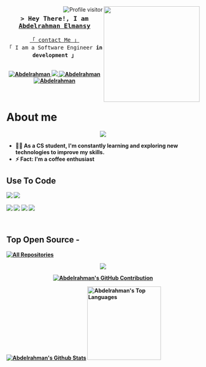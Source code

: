 <img width="250" align="right" src="https://c.tenor.com/_DOBjnGspYAAAAAM/code-coding.gif">
<a href="https://komarev.com/ghpvc/?username=abdelrahman20044">
  <img align="right" src="https://komarev.com/ghpvc/?username=abdelrahman20044&label=Visitors&color=0e75b6&style=flat" alt="Profile visitor" />
</a>

<!-- Intro  -->
<h3 align="center">
        <samp>&gt; Hey There!, I am
                <b><a target="_blank" href="https://github.com/abdelrahman20044">Abdelrahman Elmansy</a></b>
        </samp>
</h3>

<p align="center"> 
  <samp>
    <a href="https://t.me/elmansy2004">「 contact Me 」</a>
    <br>
    「 I am a Software Engineer <b>in development<b> 」
    <br>
    <br>
  </samp>
</p>

<p align="center">
 <a href="https://www.linkedin.com/in/abdelrahman-elmansy-b492942b7/" target="_blank">
  <img src="https://img.shields.io/badge/Abdelrahman-0077B5?style=for-the-badge&logo=linkedin&logoColor=white" alt="Abdelrahman"/>
 </a>
 <a href="https://x.com/abdo72_elmansy" target="_blank">
  <img src="https://img.shields.io/badge/Abdelrahman-1DA1F2?style=for-the-badge&logo=twitter&logoColor=white" />
 </a>
 <a href="https://instagram.com/abdelrahman_elmansy" target="_blank">
  <img src="https://img.shields.io/badge/Abdelrahman-fe4164?style=for-the-badge&logo=instagram&logoColor=white" alt="Abdelrahman" />
 </a> 
 <a href="https://facebook.com/abdalrahman.mohamed.332" target="_blank">
  <img src="https://img.shields.io/badge/Abdelrahman-20BEFF?&style=for-the-badge&logo=facebook&logoColor=white" alt="Abdelrahman"  />
  </a> 
</p>
<br />

<!-- About Section -->
 # About me
 
<p align="center">
  <a href="https://github.com/DenverCoder1/readme-typing-svg"><img src="https://readme-typing-svg.herokuapp.com/?lines=Back-End%20web%20developer;Always%20learning%20new%20things&font=Fira%20Code&center=true&width=440&height=45&color=f75c7e&vCenter=true&size=22"></a>
</p> 

<!--- 🏢 I'm a Software Engineer -->
- 👨‍💻 As a CS student, I'm constantly learning and exploring new technologies to improve my skills.
- ⚡  Fact: I'm a coffee enthusiast

## Use To Code

<p align="left">
  <img src="https://img.shields.io/badge/HTML5-E34F26?style=for-the-badge&logo=html5&logoColor=white">
  <img src="https://img.shields.io/badge/CSS3-1572B6?style=for-the-badge&logo=css3&logoColor=white">
</p>
<p align="left">
  <img src="https://img.shields.io/badge/C%23-239120?style=for-the-badge&logo=c-sharp&logoColor=white">
  <img src="https://img.shields.io/badge/C%2B%2B-00599C?style=for-the-badge&logo=c%2B%2B&logoColor=white">
  <img src="https://img.shields.io/badge/Visual_Studio-0078d7?style=for-the-badge&logo=visual%20studio&logoColor=white">
  <img src="https://img.shields.io/badge/Git-F05032?style=for-the-badge&logo=git&logoColor=white">
</p>

<br/>

## Top Open Source -
<p align="left">
  <a href="https://github.com/abdelrahman20044?tab=repositories" target="_blank"><img alt="All Repositories" title="All Repositories" src="https://img.shields.io/badge/-All%20Repos-2962FF?style=for-the-badge&logo=koding&logoColor=white"/></a>

<p align="center">
  <a href="https://github.com/">
    <img src="https://streak-stats.demolab.com?user=abdelrahman20044&theme=onedark-duo&hide_border=true)](https://git.io/streak-stats"/>
  </a>
</p>

<p align="center">
  <a href="https://github.com/abdelrahman20044">
    <img src="https://github-profile-summary-cards.vercel.app/api/cards/profile-details?username=abdelrahman20044&theme=onedark" alt="Abdelrahman's GitHub Contribution"/>
  </a>
</p>

<a> 
    <a href="https://github.com/abdelrahman20044"><img alt="Abdelrahman's Github Stats" src="https://github-readme-stats.vercel.app/api?username=abdelrahman20044&theme=onedark&show_icons=true&hide_border=true&count_private=true" /></a>
  <a href="https://github.com/abdelrahman20044"><img alt="Abdelrahman's Top Languages" src="https://github-readme-stats.vercel.app/api/top-langs/?username=abdelrahman20044&theme=onedark&show_icons=true&hide_border=true&layout=compact" height=192px/></a>
  <br/>
</a>
​
